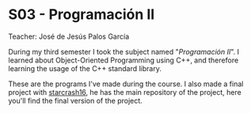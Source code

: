 # S03 - Programación II

Teacher: José de Jesús Palos García

During my third semester I took the subject named "*Programación II*". I learned about Object-Oriented Programming using C++, and therefore learning the usage of the C++ standard library.

These are the programs I've made during the course. I also made a final project with [starcrash16](https://github.com/starcrash16), he has the main repository of the project, here you'll find the final version of the project.